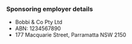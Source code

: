 ### Sponsoring employer details

- Bobbi & Co Pty Ltd
- ABN: 1234567890
- 177 Macquarie Street, Parramatta NSW 2150
